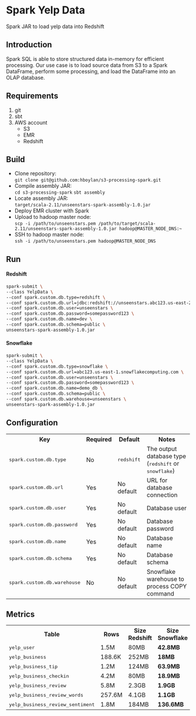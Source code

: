 # Spark Yelp Data

Spark JAR to load yelp data into Redshift


## Introduction

Spark SQL is able to store structured data in-memory for efficient processing. Our use case is to load source data from S3 to a Spark DataFrame, perform some processing, and load the DataFrame into an OLAP database.

## Requirements

1. git
2. sbt
3. AWS account
   - S3
   - EMR
   - Redshift


## Build

- Clone repository:<br/>
`git clone git@github.com:hboylan/s3-processing-spark.git`
- Compile assembly JAR:<br/>
`cd s3-processing-spark`
`sbt assembly`
- Locate assembly JAR:<br/>
`target/scala-2.11/unseenstars-spark-assembly-1.0.jar`
- Deploy EMR cluster with Spark<br/>
- Upload to hadoop master node:<br/>
`scp -i /path/to/unseenstars.pem /path/to/target/scala-2.11/unseenstars-spark-assembly-1.0.jar hadoop@MASTER_NODE_DNS:~`
- SSH to hadoop master node:<br/>
`ssh -i /path/to/unseenstars.pem hadoop@MASTER_NODE_DNS`

## Run

#### Redshift
```bash
spark-submit \
--class YelpData \
--conf spark.custom.db.type=redshift \
--conf spark.custom.db.url=jdbc:redshift://unseenstars.abc123.us-east-2.redshift.amazonaws.com:5439 \
--conf spark.custom.db.user=unseenstars \
--conf spark.custom.db.password=somepassword123 \
--conf spark.custom.db.name=dev \
--conf spark.custom.db.schema=public \
unseenstars-spark-assembly-1.0.jar
```

#### Snowflake
```bash
spark-submit \
--class YelpData \
--conf spark.custom.db.type=snowflake \
--conf spark.custom.db.url=abc123.us-east-1.snowflakecomputing.com \
--conf spark.custom.db.user=unseenstars \
--conf spark.custom.db.password=somepassword123 \
--conf spark.custom.db.name=demo_db \
--conf spark.custom.db.schema=public \
--conf spark.custom.db.warehouse=unseenstars \
unseenstars-spark-assembly-1.0.jar
```


## Configuration

<table>
 <tr>
    <th>Key</th>
    <th>Required</th>
    <th>Default</th>
    <th>Notes</th>
 </tr>

 <tr>
    <td><tt>spark.custom.db.type</tt></td>
    <td>No</td>
    <td><tt>redshift</tt></td>
    <td>The output database type (<tt>redshift</tt> or <tt>snowflake</tt>)</td>
 </tr>

 <tr>
    <td><tt>spark.custom.db.url</tt></td>
    <td>Yes</td>
    <td>No default</td>
    <td>URL for database connection</td>
 </tr>

 <tr>
    <td><tt>spark.custom.db.user</tt></td>
    <td>Yes</td>
    <td>No default</td>
    <td>Database user</td>
 </tr>

 <tr>
    <td><tt>spark.custom.db.password</tt></td>
    <td>Yes</td>
    <td>No default</td>
    <td>Database password</td>
 </tr>

 <tr>
    <td><tt>spark.custom.db.name</tt></td>
    <td>Yes</td>
    <td>No default</td>
    <td>Database name</td>
 </tr>

 <tr>
    <td><tt>spark.custom.db.schema</tt></td>
    <td>Yes</td>
    <td>No default</td>
    <td>Database schema</td>
 </tr>

 <tr>
    <td><tt>spark.custom.db.warehouse</tt></td>
    <td>No</td>
    <td>No default</td>
    <td>Snowflake warehouse to process COPY command</td>
 </tr>
</table>


## Metrics

<table>
 <tr>
    <th>Table</th>
    <th>Rows</th>
    <th>Size Redshift</th>
    <th>Size Snowflake</th>
    <th>Time Redshift</th>
    <th>Time Snowflake</th>
 </tr>

 <tr>
    <td><tt>yelp_user</tt></td>
    <td>1.5M</td>
    <td>80MB</td>
    <td><b>42.8MB</b></td>
    <td><b>98s</b></td>
    <td>107s</td>
 </tr>

 <tr>
    <td><tt>yelp_business</tt></td>
    <td>188.6K</td>
    <td>252MB</td>
    <td><b>18MB</b></td>
    <td>23s</td>
    <td><b>20s</b></td>
 </tr>

 <tr>
    <td><tt>yelp_business_tip</tt></td>
    <td>1.2M</td>
    <td>124MB</td>
    <td><b>63.9MB</b></td>
    <td><b>30s</b></td>
    <td>31s</td>
 </tr>

 <tr>
    <td><tt>yelp_business_checkin</tt></td>
    <td>4.2M</td>
    <td>80MB</td>
    <td><b>18.9MB</b></td>
    <td><b>99s</b></td>
    <td>108s</td>
 </tr>

 <tr>
    <td><tt>yelp_business_review</tt></td>
    <td>5.8M</td>
    <td>2.3GB</td>
    <td><b>1.9GB</b></td>
    <td>412s</td>
    <td><b>339s</b></td>
 </tr>

 <tr>
    <td><tt>yelp_business_review_words</tt></td>
    <td>257.6M</td>
    <td>4.1GB</td>
    <td><b>1.1GB</b></td>
    <td><b>736s</b></td>
    <td>831s</td>
 </tr>

 <tr>
    <td><tt>yelp_business_review_sentiment</tt></td>
    <td>1.8M</td>
    <td>184MB</td>
    <td><b>136.6MB</b></td>
    <td>85s</td>
    <td><b>75s</b></td>
 </tr>
</table>
